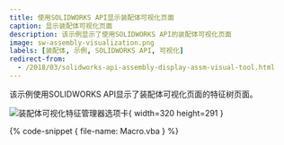 ```yaml
---
title: 使用SOLIDWORKS API显示装配体可视化页面
caption: 显示装配体可视化页面
description: 该示例显示了使用SOLIDWORKS API的装配体可视化页面
image: sw-assembly-visualization.png
labels: [装配体, 示例, SOLIDWORKS API, 可视化]
redirect-from:
  - /2018/03/solidworks-api-assembly-display-assm-visual-tool.html
---
```

该示例使用SOLIDWORKS API显示了装配体可视化页面的特征树页面。

![装配体可视化特征管理器选项卡](sw-assembly-visualization.png){ width=320 height=291 }

{% code-snippet { file-name: Macro.vba } %}